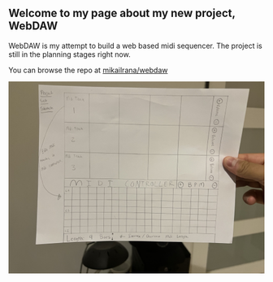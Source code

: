 ## Welcome to my page about my new project, WebDAW

WebDAW is my attempt to build a web based midi sequencer. The project is still in the planning stages right now. 

You can browse the repo at [mikailrana/webdaw](https://github.com/mikailrana/webdaw)


<p align="center">
  <img src="./IMG_2457.jpg" width="600" title="The prototype UI">
</p>
